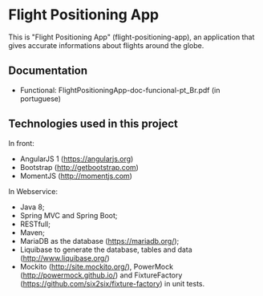 # Flight Positioning App

This is "Flight Positioning App" (flight-positioning-app), an application that gives accurate informations about flights around the globe.

## Documentation

- Functional: 
FlightPositioningApp-doc-funcional-pt_Br.pdf (in portuguese)

## Technologies used in this project

In front:
- AngularJS 1 (https://angularjs.org)
- Bootstrap (http://getbootstrap.com)
- MomentJS (http://momentjs.com)

In Webservice:
- Java 8;
- Spring MVC and Spring Boot;
- RESTfull;
- Maven;
- MariaDB as the database (https://mariadb.org/);
- Liquibase to generate the database, tables and data (http://www.liquibase.org/)
- Mockito (http://site.mockito.org/), PowerMock (http://powermock.github.io/) and FixtureFactory (https://github.com/six2six/fixture-factory) in unit tests.